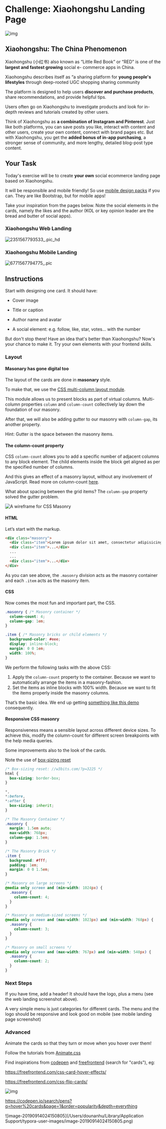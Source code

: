 # Challenge: Xiaohongshu Landing Page

![img](https://pic2.zhimg.com/50/v2-a4f747289787253a99ba4f1f2d4fcbb9_hd.jpg)



## Xiaohongshu: The China Phenomenon

Xiaohongshu (小红书) also known as “Little Red Book” or “RED” is one of the **largest and fastest growing** social e- commerce apps in China. 

Xiaohongshu describes itself as “a sharing platform for **young people's lifestyles** through deep-rooted UGC shopping sharing community  

The platform is designed to help users **discover and purchase products**, share recommendations, and provide helpful tips. 

Users often go on Xiaohongshu to investigate products and look for in-depth reviews and tutorials created by other users. 

Think of Xiaohongshu as **a combination of Instagram and Pinterest**. Just like both platforms, you can save posts you like, interact with content and other users, create your own content, connect with brand pages etc. But with Xiaohongshu, you get the **added bonus of in-app purchasing**, a stronger sense of community, and more lengthy, detailed blog-post type content. 

## Your Task

Today's exercise will be to create **your own** social ecommerce landing page based on Xiaohongshu. 

It will be responsible and mobile friendly! So use [mobile design packs](https://kitt.lewagon.com/knowledge/tutorials/wechat_mini_program_UI) if you can. They are like Bootstrap, but for mobile apps!

Take your inspiration from the pages below. Note the social elements in the cards, namely the likes and the author (KOL or key opinion leader are the bread and butter of social apps).

### Xiaohongshu Web Landing

![2351567793533_.pic_hd](images/2351567793533_.pic.jpg)

### Xiaohongshu Mobile Landing

![6771567794775_.pic](images/6771567794775_.pic.jpg)


##  Instructions

Start with designing one card. It should have:

- Cover image

- Title or caption

- Author name and avatar

- A social element: e.g. follow, like, star, votes... with the number

But don't stop there! Have an idea that's better than Xiaohongshu? Now's your chance to make it. Try your own elements with your frontend skills.



### Layout



#### Masonary has gone digital too

The layout of the cards are done in **masonary** style.

To make that, we use the [CSS multi-column layout module](https://www.w3.org/TR/css-multicol-1/). 

This module allows us to present blocks as part of virtual columns. Multi-column properties `column` and `column-count` collectively lay down the foundation of our masonry.

After that, we will also be adding gutter to our masonry with  `column-gap`, its another property.

Hint: Gutter is the space between the masonry items.



#### The column-count property

CSS `column-count` allows you to add a specific number of adjacent columns to any block element. The child elements inside the block get aligned as per the specified number of columns.

And this gives an effect of a masonry layout, without any involvement of JavaScript. Read more on column-count [here](https://developer.mozilla.org/en-US/docs/Web/CSS/column-count).

What about spacing between the grid items? The `column-gap` property solved the gutter problem.



![A wireframe for CSS Masonry](https://w3bits.com/wp-content/uploads/css-masonry-wireframe-1x.png)



#### HTML

Let’s start with the markup. 

```html
<div class="masonry">
  <div class="item">Lorem ipsum dolor sit amet, consectetur adipisicing elit.</div>
  <div class="item">...</div>
  ...
  ...
  <div class="item">...</div>
</div>
```

As you can see above, the `.masonry` division acts as the masonry container and each `.item` acts as the masonry item.



#### CSS

Now comes the most fun and important part, the CSS.

```css
.masonry { /* Masonry container */
  column-count: 4;
  column-gap: 1em;
}

.item { /* Masonry bricks or child elements */
  background-color: #eee;
  display: inline-block;
  margin: 0 0 1em;
  width: 100%;
}
```

We perform the following tasks with the above CSS:

1. Apply the `column-count` property to the container. Because we want to automatically arrange the items in a masonry-fashion.
2. Set the items as inline blocks with 100% width. Because we want to fit the items properly inside the masonry columns.

That’s the basic idea. We end up getting [something like this demo](https://w3bits.com/demo/css-masonry/) consequently.



#### Responsive CSS masonry

Responsiveness means a sensible layout across different device sizes. To achieve this, modify the column-count for different screen breakpoints with the help media queries.

Some improvements also to the look of the cards.

Note the use of [box-sizing reset](https://w3bits.com/box-sizing-reset/) 



```css
/* Box-sizing reset: //w3bits.com/?p=3225 */
html {
  box-sizing: border-box;
}

*,
*:before,
*:after {
  box-sizing: inherit;
}

/* The Masonry Container */
.masonry {
  margin: 1.5em auto;
  max-width: 768px;
  column-gap: 1.5em;
}

/* The Masonry Brick */
.item {
  background: #fff;
  padding: 1em;
  margin: 0 0 1.5em;
}

/* Masonry on large screens */
@media only screen and (min-width: 1024px) {
  .masonry {
    column-count: 4;
  }
}

/* Masonry on medium-sized screens */
@media only screen and (max-width: 1023px) and (min-width: 768px) {
  .masonry {
    column-count: 3;
  }
}

/* Masonry on small screens */
@media only screen and (max-width: 767px) and (min-width: 540px) {
  .masonry {
    column-count: 2;
  }
}
```



### Next Steps

If you have time, add a header! It should have the logo, plus a menu (see the web landing screenshot above). 

A very simple menu is just categories for different cards. The menu and the logo should be responsive and look good on mobile (see mobile landing page screenshot)



### Advanced

Animate the cards so that they turn or move when you hover over them! 

Follow the tutorials from [Animate.css](https://daneden.github.io/animate.css/)

Find inspirations from [codepen](http://codepen.com) and [freefrontend](http://freefrontend.com) (search for "cards"), eg:



<https://freefrontend.com/css-card-hover-effects/>

<https://freefrontend.com/css-flip-cards/>

![img](https://freefrontend.com/assets/img/css-flip-cards/Pure-CSS-Flip-Card.gif)



<https://codepen.io/search/pens?q=hover%20cards&page=1&order=popularity&depth=everything>

![image-20190914024150805](/Users/dounanhu/Library/Application Support/typora-user-images/image-20190914024150805.png)